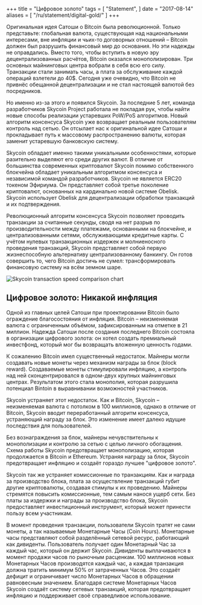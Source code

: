 +++
title = "Цифровое золото"
tags = [
    "Statement",
]
date = "2017-08-14"
aliases = [
	"/ru/statement/digital-gold/"
]
+++

Оригинальная идея Сатоши о Bitcoin была революционной. Только представьте: глобальная валюта, существующая над национальными интересами, вне инфляции и чьих-то договорных отношений – Bitcoin должен был разрушить финансовый мир до основания. Но эти надежды не оправдались. Вместо того, чтобы вступить в новую эру децентрализованных расчётов, Bitcoin оказался монополизирован. Три основных майнинговых центра вобрали в себя всю его силу. Транзакции стали занимать часы, а плата за обслуживание каждой операций взлетели до 40$. Сегодня уже очевидно, что Bitcoin не привнёс обещанной децентрализации и не стал настоящей валютой без посредников.

Но именно из-за этого и появился Skycoin. За последние 5 лет, команда разработчиков Skycoin Project работала не покладая рук, чтобы найти новые способы реализации устаревших PoW/PoS алгоритмов. Новый алгоритм консенсуса Skycoin уже возвращает реальным пользователям контроль над сетью. Он отсылает нас к оригинальной идее Сатоши и прокладывает путь к массовому распространению валюты, которая заменит устаревшую банковскую систему.

Skycoin обладает именно такими уникальными особенностями, которые разительно выделяют его среди других валют. В отличие от большинства современных криптовалют Skycoin помимо собственного блокчейна обладает уникальным алгоритмом консенсуса и независимой командой разработчиков. Skycoin не является ERC20 токеном Эфириума. Он представляет собой третье поколение криптовалют, основанных на кардинально новой системе Obelisk. Skycoin использует Obelisk для децентрализации обработки транзакций и их подтверждения.

Революционный алгоритм консенсуса Skycoin позволяет проводить транзакции за считанные секунды, сводя на нет разрыв по производительности между платежами, основанными на блокчейне, и централизованными сетями, обслуживающими кредитные карты. С учётом нулевых транзакционных издержек и молниеносного проведения транзакций, Skycoin представляет собой первую жизнеспособную альтернативу централизованному банкингу. Он готов совершить то, чего Bitcoin достичь не сумел: трансформировать финансовую систему на всём земном шаре.

![Skycoin transaction speed comparison chart](/img/digital-gold-1.jpg)

## Цифровое золото: Никакой инфляция

Одной из главных целей Сатоши при проектировании Bitcoin было ограждение благосостояния от инфляция. Bitcoin – неизменяемая валюта с ограниченным объёмом, зафиксированным на отметке в 21 миллион. Надежда Сатоши после создания последнего Bitcoin состояла в организации цифрового золота: он хотел создать премиальный инвестфонд, который мог бы возвращать вложенную ценность годами.

К сожалению Bitcoin имел существенный недостаток. Майнеры могли создавать новые монеты через механизм награды за блок (block reward). Создаваемые монеты стимулировали инфляцию, а контроль над ней сконцентрировался в одном-двух крупных майнинговых центрах. Результатом этого стала монополия, которая разрушила потенциал Bintoin в выравнивании возможностей участников.

Skycoin устраняет этот недостаток. Как и Bitcoin, Skycoin – неизменяемая валюта с потолком в 100 миллионов, однако в отличие от Bitcoin, Skycoin вводит переработанный алгоритм консенсуса, устраняющий награду за блок. Это изменение имеет далеко идущие последствия для пользователей.

Без вознаграждения за блок, майнеры нечувствительны к монополизации и контролю за сетью с целью личного обогащения. Схема работы Skycoin предотвращает монополизацию, которая продолжается в Bitcoin и Ethereum. Устраняя награду за блок, Skycoin предотвращает инфляцию и создаёт гораздо лучшее "цифровое золото".

Skycoin так же устраняет комиссионные по транзакциям. Как и награда за производство блока, плата за осуществление транзакций губит другие криптовалюты, создавая стимулы к их проведению. Майнеры стремятся повысить комиссионные, тем самым нанося ущерб сети. Без платы за издержки и награды за производство блока, Skycoin предоставляет инвестиционный инструмент, который может принести пользу всем участникам.

В момент проведения транзакции, пользователи Skycoin тратят не сами монеты, а так называемые Монетарные Часы (Coin Hours). Монетарные часы представляют собой разделённый сетевой ресурс, работающий как дивиденты. Пользователь получает один Монетарный Час за каждый час, который он держит Skycoin. Дивиденты выплачиваются в момент продажи часов по рыночным расценкам. 100 миллионов новых Монетарных Часов производятся каждый час, а каждая транзакция должна тратить минимум 50% от затраченных Часов. Это создаёт дефицит и ограничивает число Монетарных Часов в обращении равновесным значением. Благодаря системе Монетарных Часов Skycoin создаёт систему сетевых транзакций, которая предотвращает инфляцию и поддерживает своё справедливое использование.
